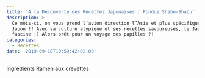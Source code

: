 ```yaml
---
title: 'A la Découverte des Recettes Japonaises : Fondue Shabu-Shabu'
description: >-
  Ce mois-ci, on vous prend l’avion direction l’Asie et plus spécifiquement le
  Japon !! Avec sa culture atypique et ses recettes savoureuses, le Japon
  fascine :) Alors prêt pour un voyage des papilles ?!
categories:
  - Recettes
date: '2019-09-10T10:59:42+02:00'
---
```

Ingrédients Ramen aux crevettes
